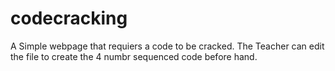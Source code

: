 # codecracking

A Simple webpage that requiers a code to be cracked. 
The Teacher can edit the file to create the 4 numbr sequenced code before hand.


